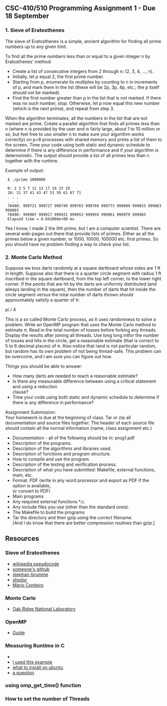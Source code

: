 ## CSC-410/510 Programming Assignment 1 - Due 18 September

### 1. Sieve of Eratosthenes

The sieve of Eratosthenes is a simple, ancient algorithm for finding all prime numbers up to any
given limit. 

To find all the prime numbers less than or equal to a given integer n by Eratosthenes' method: <br>

+ Create a list of consecutive integers from 2 through n: (2, 3, 4, ..., n).  <br>
+ Initially, let p equal 2, the first prime number.  <br>
+ Starting from p, enumerate its multiples by counting to n in increments of p, and mark them
in the list (these will be 2p, 3p, 4p, etc.; the p itself should not be marked).<br>
+ Find the first number greater than p in the list that is not marked. If there was no such
number, stop. Otherwise, let p now equal this new number (which is the next prime), and
repeat from step 3.  <br>

When the algorithm terminates, all the numbers in the list that are not marked are prime.
Create a parallel algorithm that finds all primes less than n (where n is provided by the user and
is fairly large, about 1 to 10 million or so, but feel free to use smaller n to make sure your algorithm
works correctly) on p=8 processes with shared memory and prints a list of them to the screen. Time
your code using both static and dynamic schedule to determine if there is any difference in
performance and if your algorithm is deterministic. The output should provide a list of all primes
less than n together with the runtime.

Example of output:  <br>

     $ ./prime 1000000  

     0: 2 3 5 7 11 13 17 19 23 29  
     10: 31 37 41 43 47 53 59 61 67 71  
     . . .  
     . . .  
     78480: 999721 999727 999749 999763 999769 999773 999809 999853 999863 999883  
     78490: 999907 999917 999931 999953 999959 999961 999979 999983  
     Elapsed time = 8.042866e+00 ms  

Yes I know, I made 2 the 0th prime, but I am a computer scientist. There are several web-pages
out there that provide lists of primes. Either as all the primes below a given number, or 1000, 10000,
100000 etc. first primes. So you should have no problem finding a way to check your list.   <br>

### 2. Monte Carlo Method 

Suppose we toss darts randomly at a square dartboard whose sides are 1 ft in length. Suppose also
that there is a quarter circle segment with radius 1 ft inscribed in the square dartboard, from the top
left corner, to the lower right corner. If the points that are hit by the darts are uniformly distributed
(and always landing in the square), then the number of darts that hit inside the circle segment versus
the total number of darts thrown should approximately satisfy a quarter of π:  <br>
  
pi / 4  <br>
  
This is a so called Monte Carlo process, as it uses randomness to solve a problem.
Write an OpenMP program that uses the Monte Carlo method to estimate π. Read in the total
number of tosses before forking any threads. Display the results after joining all threads. Use long
long intfor the number of tosses and hits in the circle, get a reasonable estimate (that is correct to 5 to
6 decimal places) of π. Also notice that rand is not particular random, but random has its own
problem of not being thread-safe. This problem can be overcome, and I am sure you can figure out how.
  
Things you should be able to answer:  <br>
+ How many darts are needed to reach a reasonable estimate?  <br>
+ Is there any measurable difference between using a critical statement and using a reduction  
clause?  <br>
+ Time your code using both static and dynamic schedule to determine if there is any
difference in performance?  <br>

Assignment Submission:  <br>
Your homework is due at the beginning of class. Tar or zip all documentation and source files together.
The header of each source file should contain all the normal information (name, class assignment etc.)<br>
+ Documentation - all of the following should be in: prog1.pdf  <br>
+ Description of the programs.  <br>
+ Description of the algorithms and libraries used.  <br>
+ Description of functions and program structure.  <br>
+ How to compile and use the program.  <br>
+ Description of the testing and verification process.  <br>
+ Description of what you have submitted: Makefile, external functions, main, etc.  <br>
+ Format: PDF (write in any word processor and export as PDF if the option is available,  <br>
or convert to PDF)
+ Main programs  <br>
+ Any required external functions *.c.  <br>
+ Any include files you use (other than the standard ones).  <br>
+ The Makefile to build the programs  <br>
+ Tar the directory and then gzip using the correct filename.  <br>
[And I do know that there are better compression routines than gzip.]  <br>


## Resources

### Sieve of Eratosthenes

+ [wikipedia pseudocode](https://en.wikipedia.org/wiki/Sieve_of_Eratosthenes#Pseudocode)
+ [someone's github](https://github.com/stbrumme/eratosthenes)
+ [stephan-brumme](https://create.stephan-brumme.com/eratosthenes/)
+ [shodor](http://www.shodor.org/media/content//petascale/materials/UPModules/sieveOfEratosthenes/module_document_pdf.pdf)
+ [Mario Cordeiro](https://mmfcordeiro.files.wordpress.com/2012/10/mmfcordeiro-parallelization-of-the-sieve-of-eratosthenes.pdf)

### Monte Carlo

+ [Oak Ridge National Laboratory](https://www.olcf.ornl.gov/tutorials/monte-carlo-pi/)

### OpenMP 

+ [Guide](https://bisqwit.iki.fi/story/howto/openmp/)

### Measuring Runtime in C

+ [](https://www.geeksforgeeks.org/how-to-measure-time-taken-by-a-program-in-c/)
+ [I used this example](https://www.geeksforgeeks.org/time-h-header-file-in-c-with-examples/)
+ [what to install on ubuntu](https://medium.com/swlh/openmp-on-ubuntu-1145355eeb2)
+ [a question](https://askubuntu.com/questions/144352/how-can-i-install-openmp-in-ubuntu)

### using omp\_get\_time() function 



### How to set the number of Threads



